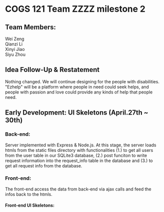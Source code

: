# COGS 121 Team ZZZZ milestone 2

## Team Members:
  Wei Zeng  
  Qianzi Li  
  Xinyi Jiao  
  Siyu Zhou

## Idea Follow-Up & Restatement  
Nothing changed. We will continue designing for the people with disabilities.
"Ezhelp" will be a platform where people in need could seek helps, and people
with passion and love could provide any kinds of help that people need.

## Early Development: UI Skeletons (April.27th ~ 30th)  

### Back-end:
  Server implemented with Express & Node.js. At this stage, the server loads htmls
from the static files directory with functionalities (1.) to get all users from
 the user table in our SQLite3 database, (2.) post funciton to write request
 information into the request_info table in the database and (3.) to get all
 request info from the database.

### Front-end:
  The front-end access the data from back-end via ajax calls and feed the infos
  back to the htmls.
#### Front-end UI Skeletons:
  
